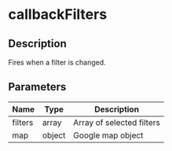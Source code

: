 # callbackFilters

## Description

Fires when a filter is changed.

## Parameters

| Name | Type | Description |
|---|---|---|
| filters | array | Array of selected filters |
| map | object | Google map object |
